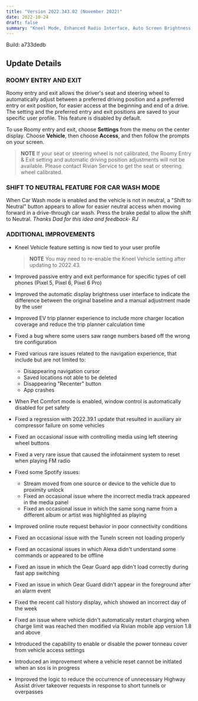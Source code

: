 ```yaml
---
title: "Version 2022.343.02 (November 2022)"
date: 2022-10-24
draft: false
summary: "Kneel Mode, Enhanced Radio Interface, Auto Screen Brightness, Improved Gear Guard, New Mobile App Controls"
---
```

Build: a733dedb

## Update Details

### ROOMY ENTRY AND EXIT
Roomy entry and exit allows the driver's seat and steering wheel to automatically adjust between a preferred driving position and a preferred entry or exit position, for easier access at the beginning and end of a drive. The setting and the preferred entry and exit positions are saved to your specific user profile. This feature is disabled by default.

To use Roomy entry and exit, choose **Settings** from the menu on the center display. Choose **Vehicle**, then choose **Access**, and then follow the prompts on your screen.

>**NOTE**
>If your seat or steering wheel is not calibrated, the Roomy Entry & Exit setting and automatic driving position adjustments will not be available. Please contact Rivian Service to get the seat or steering wheel calibrated.

### SHIFT TO NEUTRAL FEATURE FOR CAR WASH MODE
When Car Wash mode is enabled and the vehicle is not in neutral, a "Shift to Neutral" button appears to allow for easier neutral access when moving forward in a drive-through car wash. Press the brake pedal to allow the shift to Neutral.
_Thanks Dad for this idea and feedback- RJ_

### ADDITIONAL IMPROVEMENTS
* Kneel Vehicle feature setting is now tied to your user profile
  >**NOTE**
  >You may need to re-enable the Kneel Vehicle setting after updating to 2022.43.
* Improved passive entry and exit performance for specific types of cell phones (Pixel 5, Pixel 6, Pixel 6 Pro)
* Improved the automatic display brightness user interface to indicate the difference between the original baseline and a manual adjustment made by the user
* Improved EV trip planner experience to include more charger location coverage and reduce the trip planner calculation time
* Fixed a bug where some users saw range numbers based off the wrong tire configuration
* Fixed various rare issues related to the navigation experience, that include but are not limited to:
  * Disappearing navigation cursor
  * Saved locations not able to be deleted
  * Disappearing "Recenter" button
  * App crashes

* When Pet Comfort mode is enabled, window control is automatically disabled for pet safety
* Fixed a regression with 2022.39.1 update that resulted in auxiliary air compressor failure on some vehicles
* Fixed an occasional issue with controlling media using left steering wheel buttons
* Fixed a very rare issue that caused the infotainment system to reset when playing FM radio
* Fixed some Spotify issues:
  * Stream moved from one source or device to the vehicle due to proximity unlock
  * Fixed an occasional issue where the incorrect medla track appeared in the media panel
  * Fixed an occasional issue in which the same song name from a different album or artist was highlighted as playing
* Improved online route request behavior in poor connectivity conditions
* Fixed an occasional issue with the Tuneln screen not loading properly
* Fixed an occasional issues in which Alexa didn't understand some commands or appeared to be offline
* Fixed an issue in which the Gear Guard app didn't load correctly during fast app switching
* Fixed an issue in which Gear Guard didn't appear in the foreground after an alarm event
* Fixed the recent call history display, which showed an incorrect day of the week
* Fixed an issue where vehicle didn't automatically restart charging when charge limit was reached then modified via Rivian mobile app version 1.8 and above
* Introduced the capability to enable or disable the power tonneau cover from vehicle access settings
* Introduced an improvement where a vehicle reset cannot be initlated when an sos is in progress
* Improved the logic to reduce the occurrence of unnecessary Highway Assist driver takeover requests in response to short tunnels or overpasses
